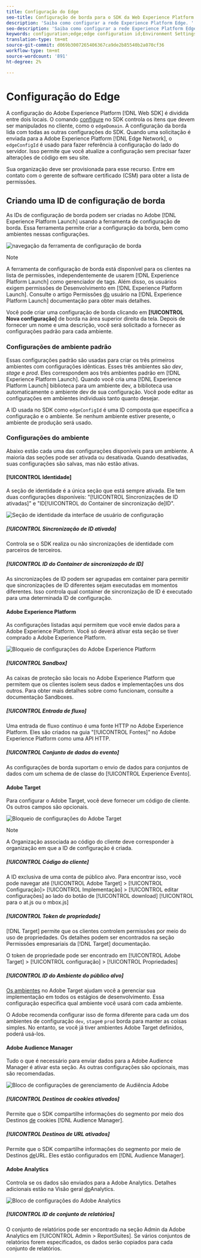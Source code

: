 ```yaml
---
title: Configuração do Edge
seo-title: Configuração de borda para o SDK da Web Experience Platform
description: 'Saiba como configurar a rede Experience Platform Edge. '
seo-description: 'Saiba como configurar a rede Experience Platform Edge. '
keywords: configuration;edge;edge configuration id;Environment Settings;edgeConfigId;identity;id sync enabled;ID Sync Container ID;Sandbox;Streaming Inlet;Event Dataset;target;client code;Property Token;Target Environment ID;Cookie Destinations;url Destinations;Analytics Settings Blockreport suite id;
translation-type: tm+mt
source-git-commit: d069b3007265406367ca9de2b85540b2a070cf36
workflow-type: tm+mt
source-wordcount: '891'
ht-degree: 2%

---
```



# Configuração do Edge

A configuração do Adobe Experience Platform [!DNL Web SDK] é dividida entre dois locais. O comando [configure](configuring-the-sdk.md) no SDK controla os itens que devem ser manipulados no cliente, como o `edgeDomain`. A configuração da borda lida com todas as outras configurações do SDK. Quando uma solicitação é enviada para a Adobe Experience Platform [!DNL Edge Network], o `edgeConfigId` é usado para fazer referência à configuração do lado do servidor. Isso permite que você atualize a configuração sem precisar fazer alterações de código em seu site.

Sua organização deve ser provisionada para esse recurso. Entre em contato com o gerente de software certificado (CSM) para obter a lista de permissões.

## Criando uma ID de configuração de borda

As IDs de configuração de borda podem ser criadas no Adobe [!DNL Experience Platform Launch] usando a ferramenta de configuração de borda. Essa ferramenta permite criar a configuração da borda, bem como ambientes nessas configurações.

![navegação da ferramenta de configuração de borda](../../assets/edge_configuration_nav.png)

>[!NOTE]
>
>A ferramenta de configuração de borda está disponível para os clientes na lista de permissões, independentemente de usarem [!DNL Experience Platform Launch] como gerenciador de tags. Além disso, os usuários exigem permissões de Desenvolvimento em [!DNL Experience Platform Launch]. Consulte o artigo Permissões [do](https://docs.adobe.com/content/help/pt-BR/launch/using/reference/admin/user-permissions.html) usuário na [!DNL Experience Platform Launch] documentação para obter mais detalhes.

Você pode criar uma configuração de borda clicando em **[!UICONTROL Nova configuração]** de borda na área superior direita da tela. Depois de fornecer um nome e uma descrição, você será solicitado a fornecer as configurações padrão para cada ambiente.

### Configurações de ambiente padrão

Essas configurações padrão são usadas para criar os três primeiros ambientes com configurações idênticas. Esses três ambientes são *dev*, *stage* e *prod*. Eles correspondem aos três ambientes padrão em [!DNL Experience Platform Launch]. Quando você cria uma [!DNL Experience Platform Launch] biblioteca para um ambiente dev, a biblioteca usa automaticamente o ambiente dev de sua configuração. Você pode editar as configurações em ambientes individuais tanto quanto desejar.

A ID usada no SDK como `edgeConfigId` é uma ID composta que especifica a configuração e o ambiente. Se nenhum ambiente estiver presente, o ambiente de produção será usado.

### Configurações do ambiente

Abaixo estão cada uma das configurações disponíveis para um ambiente. A maioria das seções pode ser ativada ou desativada. Quando desativadas, suas configurações são salvas, mas não estão ativas.

#### [!UICONTROL Identidade]

A seção de identidade é a única seção que está sempre ativada. Ele tem duas configurações disponíveis: &quot;[!UICONTROL Sincronizações de ID ativadas]&quot; e &quot;ID[!UICONTROL do Container de sincronização de]ID&quot;.

![Seção de identidade da interface de usuário de configuração](../../assets/edge_configuration_identity.png)

##### [!UICONTROL Sincronização de ID ativada]

Controla se o SDK realiza ou não sincronizações de identidade com parceiros de terceiros.

##### [!UICONTROL ID do Container de sincronização de ID]

As sincronizações de ID podem ser agrupadas em container para permitir que sincronizações de ID diferentes sejam executadas em momentos diferentes. Isso controla qual container de sincronização de ID é executado para uma determinada ID de configuração.

#### Adobe Experience Platform

As configurações listadas aqui permitem que você envie dados para a Adobe Experience Platform. Você só deverá ativar esta seção se tiver comprado a Adobe Experience Platform.

![Bloqueio de configurações do Adobe Experience Platform](../../assets/edge_configuration_aep.png)

##### [!UICONTROL Sandbox]

As caixas de proteção são locais no Adobe Experience Platform que permitem que os clientes isolem seus dados e implementações uns dos outros. Para obter mais detalhes sobre como funcionam, consulte a documentação [](../../sandboxes/home.md)Sandboxes.

##### [!UICONTROL Entrada de fluxo]

Uma entrada de fluxo contínuo é uma fonte HTTP no Adobe Experience Platform. Eles são criados na guia &quot;[!UICONTROL Fontes]&quot; no Adobe Experience Platform como uma API HTTP.

##### [!UICONTROL Conjunto de dados do evento]

As configurações de borda suportam o envio de dados para conjuntos de dados com um schema de  de classe do [!UICONTROL Experience Evento].

#### Adobe Target

Para configurar o Adobe Target, você deve fornecer um código de cliente. Os outros campos são opcionais.

![Bloqueio de configurações do Adobe Target](../../assets/edge_configuration_target.png)

>[!NOTE]
>
>A Organização associada ao código do cliente deve corresponder à organização em que a ID de configuração é criada.

##### [!UICONTROL Código do cliente]

A ID exclusiva de uma conta de público alvo. Para encontrar isso, você pode navegar até [!UICONTROL Adobe Target] > [!UICONTROL Configuração]> [!UICONTROL Implementação] > [!UICONTROL editar configurações] ao lado do botão de [!UICONTROL download]  [!UICONTROL para o at.js ou o mbox.js]

##### [!UICONTROL Token de propriedade]

[!DNL Target] permite que os clientes controlem permissões por meio do uso de propriedades. Os detalhes podem ser encontrados na seção Permissões [](https://docs.adobe.com/content/help/en/target/using/administer/manage-users/enterprise/properties-overview.html) empresariais da [!DNL Target] documentação.

O token de propriedade pode ser encontrado em [!UICONTROL Adobe Target] > [!UICONTROL configuração] > [!UICONTROL Propriedades]

##### [!UICONTROL ID do Ambiente do público alvo]

[Os ambientes](https://docs.adobe.com/content/help/en/target/using/administer/hosts.html) no Adobe Target ajudam você a gerenciar sua implementação em todos os estágios de desenvolvimento. Essa configuração especifica qual ambiente você usará com cada ambiente.

O Adobe recomenda configurar isso de forma diferente para cada um dos ambientes de configuração `dev`, `stage`e `prod` borda para manter as coisas simples. No entanto, se você já tiver ambientes Adobe Target definidos, poderá usá-los.

#### Adobe Audience Manager

Tudo o que é necessário para enviar dados para a Adobe Audience Manager é ativar esta seção. As outras configurações são opcionais, mas são recomendadas.

![Bloco de configurações de gerenciamento de Audiência Adobe](../../assets/edge_configuration_aam.png)

##### [!UICONTROL Destinos de cookies ativados]

Permite que o SDK compartilhe informações do segmento por meio dos Destinos [de](https://docs.adobe.com/content/help/en/audience-manager/user-guide/features/destinations/custom-destinations/create-cookie-destination.html) cookies [!DNL Audience Manager].

##### [!UICONTROL Destinos de URL ativados]

Permite que o SDK compartilhe informações do segmento por meio de Destinos [de](https://docs.adobe.com/content/help/en/audience-manager/user-guide/features/destinations/custom-destinations/create-url-destination.html)URL. Eles estão configurados em [!DNL Audience Manager].

#### Adobe Analytics

Controla se os dados são enviados para a Adobe Analytics. Detalhes adicionais estão na Visão geral [do](../data-collection/adobe-analytics/analytics-overview.md)Analytics.

![Bloco de configurações do Adobe Analytics](../../assets/edge_configuration_aa.png)

##### [!UICONTROL ID de conjunto de relatórios]

O conjunto de relatórios pode ser encontrado na seção Admin da Adobe Analytics em [!UICONTROL Admin > ReportSuites]. Se vários conjuntos de relatórios forem especificados, os dados serão copiados para cada conjunto de relatórios.
